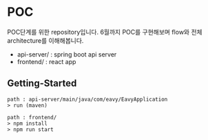# POC

POC단계를 위한 repository입니다.
6월까지 POC를 구현해보며 flow와 전체 architecture를 이해해봅니다.

- api-server/ : spring boot api server
- frontend/   : react app

## Getting-Started
```
path : api-server/main/java/com/eavy/EavyApplication 
> run (maven)
   
path : frontend/
> npm install
> npm run start
```
